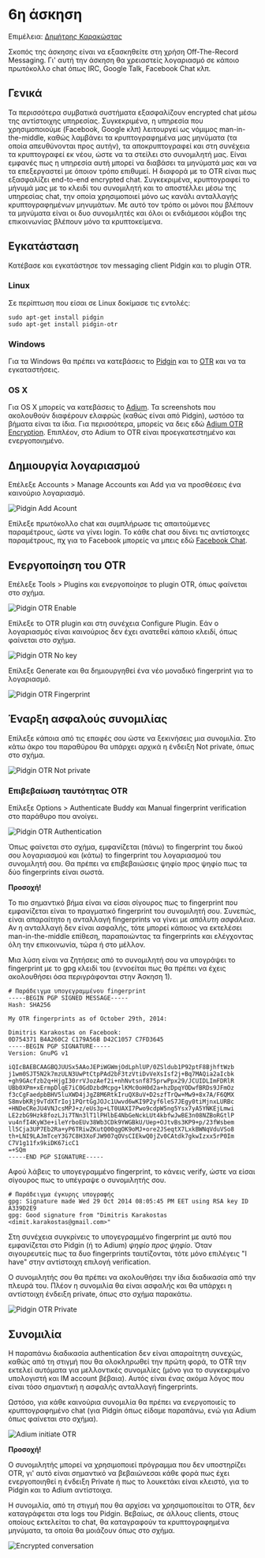 # 6η άσκηση

Επιμέλεια: [Δημήτρης Καρακώστας](https://www.facebook.com/dimitris.karakostas.1)

Σκοπός της άσκησης είναι να εξασκηθείτε στη χρήση Off-The-Record Messaging. Γι' αυτή την άσκηση θα χρειαστείς λογαριασμό σε κάποιο πρωτόκολλο chat όπως IRC, Google Talk, Facebook Chat κλπ.

## Γενικά

Τα περισσότερα συμβατικά συστήματα εξασφαλίζουν encrypted chat μέσω της αντίστοιχης υπηρεσίας. Συγκεκριμένα, η υπηρεσία που χρησιμοποιούμε (Facebook, Google κλπ) λειτουργεί ως νόμιμος man-in-the-middle, καθώς λαμβάνει τα κρυπτογραφημένα μας μηνύματα (τα οποία απευθύνονται προς αυτήν), τα αποκρυπτογραφεί και στη συνέχεια τα κρυπτογραφεί εκ νέου, ώστε να τα στείλει στο συνομιλητή μας. Είναι εμφανές πως η υπηρεσία αυτή μπορεί να διαβάσει τα μηνύματά μας και να τα επεξεργαστεί με όποιον τρόπο επιθυμεί.
Η διαφορά με το OTR είναι πως εξασφαλίζει end-to-end encrypted chat. Συγκεκριμένα, κρυπτογραφεί το μήνυμά μας με το κλειδί του συνομιλητή και το αποστέλλει μέσω της υπηρεσίας chat, την οποία χρησιμοποιεί μόνο ως κανάλι ανταλλαγής κρυπτογραφημένων μηνυμάτων. Με αυτό τον τρόπο οι μόνοι που βλέπουν τα μηνύματα είναι οι δυο συνομιλητές και όλοι οι ενδιάμεσοι κόμβοι της επικοινωνίας βλέπουν μόνο τα κρυπτοκείμενα.

## Εγκατάσταση

Κατέβασε και εγκατάστησε τον messaging client Pidgin και το plugin OTR.

### Linux
Σε περίπτωση που είσαι σε Linux δοκίμασε τις εντολές:

    sudo apt-get install pidgin
    sudo apt-get install pidgin-otr

### Windows
Για τα Windows θα πρέπει να κατεβάσεις το [Pidgin](https://www.pidgin.im/download/) και το [OTR](https://otr.cypherpunks.ca/) και να τα εγκαταστήσεις.

### OS X
Για OS X μπορείς να κατεβάσεις το [Adium](https://adium.im/). Τα screenshots που ακολουθούν διαφέρουν ελαφρώς (καθώς είναι από Pidgin), ωστόσο τα βήματα είναι τα ίδια. Για περισσότερα, μπορείς να δεις εδώ [Adium OTR Encryption](https://adium.im/help/pgs/AdvancedFeatures-OTREncryption.html). Επιπλέον, στο Adium το OTR είναι προεγκατεστημένο και ενεργοποιημένο.

## Δημιουργία λογαριασμού

Επέλεξε Accounts > Manage Accounts και Add για να προσθέσεις ένα καινούριο λογαριασμό.

![Pidgin Add Acount](/exercises/otr/01.png)

Επίλεξε πρωτόκολλο chat και συμπλήρωσε τις απαιτούμενες παραμέτρους, ώστε να γίνει login. Το κάθε chat σου δίνει τις αντίστοιχες παραμέτρους, πχ για το Facebook μπορείς να μπεις εδώ [Facebook Chat](https://www.facebook.com/sitetour/chat.php).

## Ενεργοποίηση του OTR

Επέλεξε Tools > Plugins και ενεργοποίησε το plugin OTR, όπως φαίνεται στο σχήμα.

![Pidgin OTR Enable](/exercises/otr/02.png)

Επίλεξε το OTR plugin και στη συνέχεια Configure Plugin. Εάν ο λογαριασμός είναι καινούριος δεν έχει ανατεθεί κάποιο κλειδί, όπως φαίνεται στο σχήμα.

![Pidgin OTR No key](/exercises/otr/03.png)

Επίλεξε Generate και θα δημιουργηθεί ένα νέο μοναδικό fingerprint για το λογαριασμό.

![Pidgin OTR Fingerprint](/exercises/otr/04.png)

## Έναρξη ασφαλούς συνομιλίας

Επίλεξε κάποια από τις επαφές σου ώστε να ξεκινήσεις μια συνομιλία. Στο κάτω άκρο του παραθύρου θα υπάρχει αρχικά η ένδειξη Not private, όπως στο σχήμα.

![Pidgin OTR Not private](/exercises/otr/05.png)

### Επιβεβαίωση ταυτότητας OTR

Επίλεξε Options > Authenticate Buddy και Manual fingerprint verification στο παράθυρο που ανοίγει.

![Pidgin OTR Authentication](/exercises/otr/06.png)

Όπως φαίνεται στο σχήμα, εμφανίζεται (πάνω) το fingerprint του δικού σου λογαριασμού και (κάτω) το fingerprint του λογαριασμού του συνομιλητή σου. Θα πρέπει να επιβεβαιώσεις ψηφίο προς ψηφίο πως τα δύο fingerprints είναι σωστά.

**Προσοχή!**

Το πιο σημαντικό βήμα είναι να είσαι σίγουρος πως το fingerprint που εμφανίζεται είναι το πραγματικό fingerprint του συνομιλητή σου. Συνεπώς, είναι απαραίτητο η ανταλλαγή fingerprints να γίνει με *απόλυτη ασφάλεια*. Αν η ανταλλαγή δεν είναι ασφαλής, τότε μπορεί κάποιος να εκτελέσει man-in-the-middle επίθεση, παραποιώντας τα fingerprints και ελέγχοντας όλη την επικοινωνία, τώρα ή στο μέλλον.

Μια λύση είναι να ζητήσεις από το συνομιλητή σου να υπογράψει το fingerprint με το gpg κλειδί του (εννοείται πως θα πρέπει να έχεις ακολουθήσει όσα περιγράφονται στην Άσκηση 1).

    # Παράδειγμα υπογεγραμμένου fingerprint
	-----BEGIN PGP SIGNED MESSAGE-----
    Hash: SHA256
    
    My OTR fingerprints as of October 29th, 2014:
    
    Dimitris Karakostas on Facebook:
    0D754371 B4A260C2 C179A56B D42C1057 C7FD3645
    -----BEGIN PGP SIGNATURE-----
    Version: GnuPG v1
    
    iQIcBAEBCAAGBQJUUSx5AAoJEPiWGWmjOdLphlUP/0ZSldub1P92ptF8BjhftWzb
    j1wm0SJT5N2k7mzULN3UwPtCtpPAd2bF3tzVtiDvVeXsIsf2j+Bq7MAQia2aIcbk
    +gh9GAcfzb2q+HjgI30rrVJozAef2i+nhNvtsnf875prwPpx29/JCUIDLImFDRlR
    UBb0XPm+xErmpDlqE7iC0GdDzbdMcpg+lKMc0oH0d2a+hzDpqYODwfBRDs9JFmOz
    f3cCgFaedpbBHV5luXWD4jJgZ8M6RtkIruQX8uV+D2szfTrQw+Mw9+8x7A/F6QMX
    S8mvbKRj9vTdXTrIoj1PQrtGgJOJc1Uwvd6wKI9P2yf6leS7JEgy0tiMjnxLURBc
    +HNDeCReJU4VNJcsMPJ+z/eUs3p+LT0UAXI7Pwo9cdpW5ng5Ysx7yA5YNKEjLmwi
    LE2zbG9Hzk8fozLJi7TNn3lT1lPHlbE4NbGeNckLUt4kbfwJwBE3n08NZBoRGtlP
    vu4nfI4KyW3e+ileYrboEUv38Wb3CDk9YWGBkU/Uep+OJtvBs3KP9+p/23fWsbem
    ll5Cja3UP7Eb2Ra+yP6TRiwZKutQ00qgOK9oMJ+ore2JSeqtX7LxkBWNqVduVSo8
    th+LNI9LAJmTceY3G7C8H3XoFJW907qOVsCIEkwQ0jZv0CAtdk7gkwIzxx5rP0Im
    C7V1g11fx9kiDK67icC1
    =+SQm
    -----END PGP SIGNATURE-----

Αφού λάβεις το υπογεγραμμένο fingerprint, το κάνεις verify, ώστε να είσαι σίγουρος πως το υπέγραψε ο συνομιλητής σου.

    # Παράδειγμα έγκυρης υπογραφής
	gpg: Signature made Wed 29 Oct 2014 08:05:45 PM EET using RSA key ID A339D2E9
    gpg: Good signature from "Dimitris Karakostas <dimit.karakostas@gmail.com>"

Στη συνέχεια συγκρίνεις το υπογεγραμμένο fingerprint με αυτό που εμφανίζεται στο Pidgin (ή το Adium) *ψηφίο προς ψηφίο*. Όταν σιγουρευτείς πως τα δυο fingerprints ταυτίζονται, τότε μόνο επιλέγεις "I have" στην αντίστοιχη επιλογή verification.

Ο συνομιλητής σου θα πρέπει να ακολουθήσει την ίδια διαδικασία από την πλευρά του. Πλέον η συνομιλία θα είναι ασφαλής και θα υπάρχει η αντίστοιχη ένδειξη private, όπως στο σχήμα παρακάτω.

![Pidgin OTR Private](/exercises/otr/07.png)

## Συνομιλία

Η παραπάνω διαδικασία authentication δεν είναι απαραίτητη συνεχώς, καθώς από τη στιγμή που θα ολοκληρωθεί την πρώτη φορά, το OTR την εκτελεί αυτόματα για μελλοντικές συνομιλίες (μόνο για το συγκεκριμένο υπολογιστή και IM account βέβαια). Αυτός είναι ένας ακόμα λόγος που είναι τόσο σημαντική η ασφαλής ανταλλαγή fingerprints.

Ωστόσο, για κάθε καινούρια συνομιλία θα πρέπει να ενεργοποιείς το κρυπτογραφημένο chat (για Pidgin όπως είδαμε παραπάνω, ενώ για Adium όπως φαίνεται στο σχήμα).

![Adium initiate OTR](/exercises/09.png)

**Προσοχή!**

Ο συνομιλητής μπορεί να χρησιμοποιεί πρόγραμμα που δεν υποστηρίζει OTR, γι' αυτό είναι σημαντικό να βεβαιώνεσαι κάθε φορά πως έχει ενεργοποιηθεί η ένδειξη Private ή πως το λουκετάκι είναι κλειστό, για το Pidgin και το Adium αντίστοιχα.

Η συνομιλία, από τη στιγμή που θα αρχίσει να χρησιμοποιείται το OTR, δεν καταγράφεται στα logs του Pidgin. Βεβαίως, σε άλλους clients, στους οποίους εκτελείται το chat, θα καταγραφούν τα κρυπτογραφημένα μηνύματα, τα οποία θα μοιάζουν όπως στο σχήμα.

![Encrypted conversation](/exercises/otr/08.PNG)